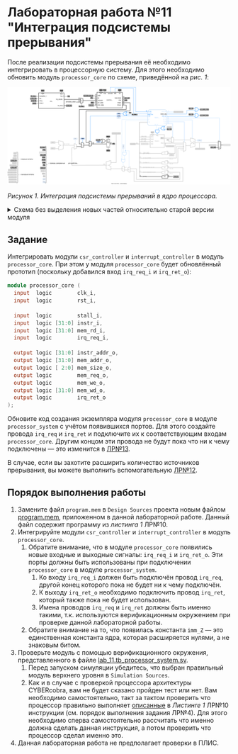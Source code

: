 # Лабораторная работа №11 "Интеграция подсистемы прерывания"

После реализации подсистемы прерывания её необходимо интегрировать в процессорную систему. Для этого необходимо обновить модуль `processor_core` по схеме, приведённой на _рис. 1_:

![../../.pic/Labs/lab_11_irq_integration/fig_01.drawio.svg](../../.pic/Labs/lab_11_irq_integration/fig_01.drawio.svg)

_Рисунок 1. Интеграция подсистемы прерываний в ядро процессора._

<details>
<summary>Схема без выделения новых частей относительно старой версии модуля</summary>

![../../.pic/Labs/lab_10_irq/fig_03.drawio.svg](../../.pic/Labs/lab_10_irq/fig_03.drawio.svg)

_Рисунок 2. Схема без выделения новых частей относительно старой версии модуля._

</details>

## Задание

Интегрировать модули `csr_controller` и `interrupt_controller` в модуль `processor_core`. При этом у модуля `processor_core` будет обновлённый прототип (поскольку добавился вход `irq_req_i` и `irq_ret_o`):

```Verilog
module processor_core (
  input  logic        clk_i,
  input  logic        rst_i,

  input  logic        stall_i,
  input  logic [31:0] instr_i,
  input  logic [31:0] mem_rd_i,
  input  logic        irq_req_i,

  output logic [31:0] instr_addr_o,
  output logic [31:0] mem_addr_o,
  output logic [ 2:0] mem_size_o,
  output logic        mem_req_o,
  output logic        mem_we_o,
  output logic [31:0] mem_wd_o,
  output logic        irq_ret_o
);
```

Обновите код создания экземпляра модуля `processor_core` в модуле `processor_system` с учётом появившихся портов. Для этого создайте провода `irq_req` и `irq_ret` и подключите их к соответствующим входам `processor_core`. Другим концом эти провода не будут пока что ни к чему подключены — это изменится в [ЛР№13](../13.%20Peripheral%20units/).

В случае, если вы захотите расширить количество источников прерывания, вы можете выполнить вспомогательную [ЛР№12](../12.%20Daisy%20chain).

## Порядок выполнения работы

1. Замените файл `program.mem` в `Design Sources` проекта новым файлом [program.mem](program.mem), приложенном в данной лабораторной работе. Данный файл содержит программу из _листинга 1_ ЛР№10.
2. Интегрируйте модули `csr_controller` и `interrupt_controller` в модуль `processor_core`.
   1. Обратите внимание, что в модуле `processor_core` появились новые входные и выходные сигналы: `irq_req_i` и `irq_ret_o`. Эти порты должны быть использованы при подключении `processor_core` в модуле `processor_system`.
      1. Ко входу `irq_req_i` должен быть подключён провод `irq_req`, другой конец которого пока не будет ни к чему подключён.
      2. К выходу `irq_ret_o` необходимо подключить провод `irq_ret`, который также пока не будет использован.
      3. Имена проводов `irq_req` и `irq_ret` должны быть именно такими, т.к. используются верификационным окружением при проверке данной лабораторной работы.
   2. Обратите внимание на то, что появилась константа `imm_Z` — это единственная константа ядра, которая расширяется нулями, а не знаковым битом.
3. Проверьте модуль с помощью верификационного окружения, представленного в файле [lab_11.tb_processor_system.sv](lab_11.tb_processor_system.sv).
   1. Перед запуском симуляции убедитесь, что выбран правильный модуль верхнего уровня в `Simulation Sources`.
   2. Как и в случае с проверкой процессора архитектуры CYBERcobra, вам не будет сказано пройден тест или нет. Вам необходимо самостоятельно, такт за тактом проверить что процессор правильно выполняет [описанные](../10.%20Interrupt%20subsystem#пример-обработки-перехвата) в _Листинге 1_ ЛР№10 инструкции (см. порядок выполнения задания ЛР№4). Для этого необходимо сперва самостоятельно рассчитать что именно должна сделать данная инструкция, а потом проверить что процессор сделал именно это.
4. Данная лабораторная работа не предполагает проверки в ПЛИС.
